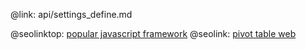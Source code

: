 @link: api/settings_define.md

@seolinktop: [popular javascript framework](https://webix.com)
@seolink: [pivot table web](https://webix.com/pivot/)